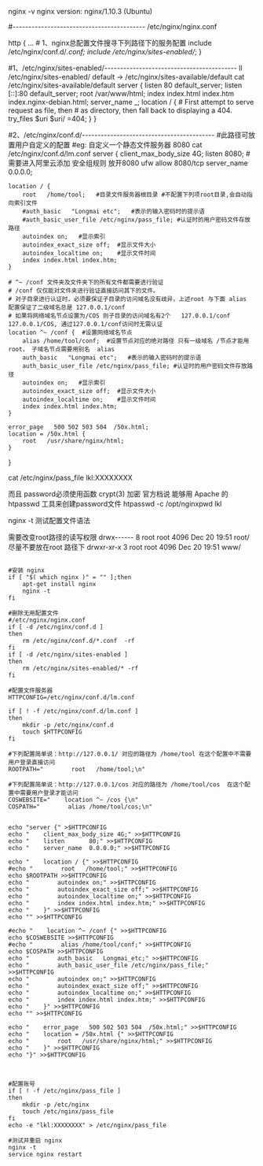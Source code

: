 nginx -v
nginx version: nginx/1.10.3 (Ubuntu)

#------------------------------------------
/etc/nginx/nginx.conf

http {
        ...
        # 1、nginx总配置文件搜寻下列路径下的服务配置
        include /etc/nginx/conf.d/*.conf;
        include /etc/nginx/sites-enabled/*;
}


#1、/etc/nginx/sites-enabled/------------------------------------------
ll /etc/nginx/sites-enabled/
default -> /etc/nginx/sites-available/default
cat /etc/nginx/sites-available/default
server {
        listen 80 default_server;
        listen [::]:80 default_server;
        root /var/www/html;
        index index.html index.htm index.nginx-debian.html;
        server_name _;
        location / {
                # First attempt to serve request as file, then
                # as directory, then fall back to displaying a 404.
                try_files $uri $uri/ =404;
        }
}


#2、/etc/nginx/conf.d/------------------------------------------
#此路径可放置用户自定义的配置
#eg: 自定义一个静态文件服务器 8080
cat /etc/nginx/conf.d/lm.conf
server {
    client_max_body_size 4G;
    listen       8080; #需要进入阿里云添加 安全组规则 放开8080  ufw  allow 8080/tcp
    server_name  0.0.0.0;

    location / {
        root   /home/tool;   #目录文件服务器根目录 #不配置下列项root目录,会自动指向索引文件
        #auth_basic   "Longmai etc";   #表示的输入密码时的提示语
        #auth_basic_user_file /etc/nginx/pass_file; #认证时的用户密码文件存放路径
        autoindex on;   #显示索引
        autoindex_exact_size off;  #显示文件大小
        autoindex_localtime on;    #显示文件时间
        index index.html index.htm;
    }

    # ^~ /conf 文件夹及文件夹下的所有文件都需要进行验证
    # /conf 仅仅能对文件夹进行验证直接訪问其下的文件。
    # 对子目录进行认证时，必须要保证子目录的访问域名没有歧异，上述root 与下面 alias 配置保证了二级域名总是 127.0.0.1/conf    
    # 如果将网络域名节点设置为/COS 则子目录的访问域名有2个   127.0.0.1/conf   127.0.0.1/COS, 通过127.0.0.1/conf访问时无需认证
    location ^~ /conf {  #设置网络域名节点
        alias /home/tool/conf;  #设置节点对应的绝对路径 只有一级域名 /节点才能用 root， 子域名节点需要用别名  alias                           
        auth_basic   "Longmai etc";   #表示的输入密码时的提示语 
        auth_basic_user_file /etc/nginx/pass_file; #认证时的用户密码文件存放路径
        autoindex on;   #显示索引
        autoindex_exact_size off;  #显示文件大小
        autoindex_localtime on;    #显示文件时间
        index index.html index.htm;
    }

    error_page   500 502 503 504  /50x.html;
    location = /50x.html {
        root   /usr/share/nginx/html;
    }
}

cat /etc/nginx/pass_file
lkl:XXXXXXXX

而且 password必须使用函数 crypt(3) 加密
官方档说 能够用 Apache 的 htpasswd 工具来创建password文件
htpasswd -c /opt/nginxpwd lkl

nginx -t 测试配置文件语法


需要改变root路径的读写权限
drwx------   8 root root  4096 Dec 20 19:51 root/
尽量不要放在root 路径下
drwxr-xr-x  3 root root 4096 Dec 20 19:51 www/



```shell nginx

#安装 nginx 
if [ "$( which nginx )" = "" ];then
    apt-get install nginx 
    nginx -t
fi 

#删除无用配置文件
#/etc/nginx/nginx.conf
if [ -d /etc/nginx/conf.d ]
then
    rm /etc/nginx/conf.d/*.conf  -rf
fi
if [ -d /etc/nginx/sites-enabled ]
then
    rm /etc/nginx/sites-enabled/* -rf
fi

#配置文件服务器
HTTPCONFIG=/etc/nginx/conf.d/lm.conf

if [ ! -f /etc/nginx/conf.d/lm.conf ]
then
    mkdir -p /etc/nginx/conf.d
    touch $HTTPCONFIG
fi

#下列配置简单说：http://127.0.0.1/ 对应的路径为 /home/tool 在这个配置中不需要用户登录直接访问
ROOTPATH="        root   /home/tool;\n"

#下列配置简单说：http://127.0.0.1/cos 对应的路径为 /home/tool/cos  在这个配置中需要用户登录才能访问
COSWEBSITE="    location ^~ /cos {\n"
COSPATH="        alias /home/tool/cos;\n"


echo "server {" >$HTTPCONFIG
echo "    client_max_body_size 4G;" >>$HTTPCONFIG
echo "    listen       80;" >>$HTTPCONFIG
echo "    server_name  0.0.0.0;" >>$HTTPCONFIG

echo "    location / {" >>$HTTPCONFIG
#echo "        root   /home/tool;" >>$HTTPCONFIG
echo $ROOTPATH >>$HTTPCONFIG
echo "        autoindex on;" >>$HTTPCONFIG
echo "        autoindex_exact_size off;" >>$HTTPCONFIG
echo "        autoindex_localtime on;" >>$HTTPCONFIG
echo "        index index.html index.htm;" >>$HTTPCONFIG
echo "    }" >>$HTTPCONFIG
echo "" >>$HTTPCONFIG
    
#echo "    location ^~ /conf {" >>$HTTPCONFIG
echo $COSWEBSITE >>$HTTPCONFIG
#echo "        alias /home/tool/conf;" >>$HTTPCONFIG
echo $COSPATH >>$HTTPCONFIG
echo "        auth_basic   Longmai_etc;" >>$HTTPCONFIG
echo "        auth_basic_user_file /etc/nginx/pass_file;" >>$HTTPCONFIG
echo "        autoindex on;" >>$HTTPCONFIG
echo "        autoindex_exact_size off;" >>$HTTPCONFIG
echo "        autoindex_localtime on;" >>$HTTPCONFIG
echo "        index index.html index.htm;" >>$HTTPCONFIG
echo "    }" >>$HTTPCONFIG
echo "" >>$HTTPCONFIG

echo "    error_page   500 502 503 504  /50x.html;" >>$HTTPCONFIG
echo "    location = /50x.html {" >>$HTTPCONFIG
echo "        root   /usr/share/nginx/html;" >>$HTTPCONFIG
echo "    }" >>$HTTPCONFIG
echo "}" >>$HTTPCONFIG



#配置账号 
if [ ! -f /etc/nginx/pass_file ]
then
    mkdir -p /etc/nginx
    touch /etc/nginx/pass_file
fi
echo -e "lkl:XXXXXXXX" > /etc/nginx/pass_file

#测试并重启 nginx
nginx -t
service nginx restart

```